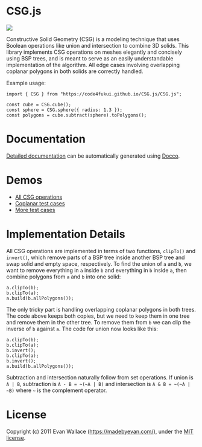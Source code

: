 # CSG.js

![](https://code4fukui.github.io/CSG.js/tests/images.png)

Constructive Solid Geometry (CSG) is a modeling technique that uses Boolean operations like union and intersection to combine 3D solids. This library implements CSG operations on meshes elegantly and concisely using BSP trees, and is meant to serve as an easily understandable implementation of the algorithm. All edge cases involving overlapping coplanar polygons in both solids are correctly handled.

Example usage:

    import { CSG } from "https://code4fukui.github.io/CSG.js/CSG.js";

    const cube = CSG.cube();
    const sphere = CSG.sphere({ radius: 1.3 });
    const polygons = cube.subtract(sphere).toPolygons();

# Documentation

[Detailed documentation](https://code4fukui.github.io/CSG.js/tests/) can be automatically generated using [Docco](https://github.com/jashkenas/docco/).

# Demos

* [All CSG operations](https://code4fukui.github.io/CSG.js/tests/)
* [Coplanar test cases](https://code4fukui.github.io/CSG.js/tests/coplanar.html)
* [More test cases](https://code4fukui.github.io/CSG.js/tests/more.html)

# Implementation Details

All CSG operations are implemented in terms of two functions, `clipTo()` and `invert()`, which remove parts of a BSP tree inside another BSP tree and swap solid and empty space, respectively. To find the union of `a` and `b`, we want to remove everything in `a` inside `b` and everything in `b` inside `a`, then combine polygons from `a` and `b` into one solid:

    a.clipTo(b);
    b.clipTo(a);
    a.build(b.allPolygons());

The only tricky part is handling overlapping coplanar polygons in both trees. The code above keeps both copies, but we need to keep them in one tree and remove them in the other tree. To remove them from `b` we can clip the inverse of `b` against `a`. The code for union now looks like this:

    a.clipTo(b);
    b.clipTo(a);
    b.invert();
    b.clipTo(a);
    b.invert();
    a.build(b.allPolygons());

Subtraction and intersection naturally follow from set operations. If union is `A | B`, subtraction is `A - B = ~(~A | B)` and intersection is `A & B = ~(~A | ~B)` where `~` is the complement operator.

# License

Copyright (c) 2011 Evan Wallace (https://madebyevan.com/), under the [MIT license](https://opensource.org/license/mit).
